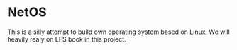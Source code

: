 # NetOS

This is a silly attempt to build own operating system based on Linux. We will heavily realy on LFS book in this project.


